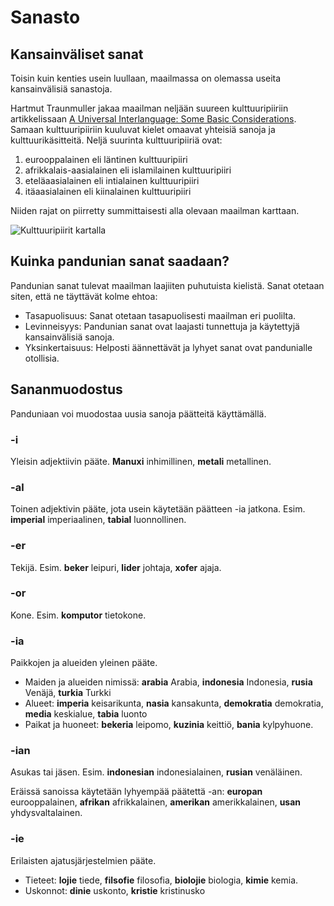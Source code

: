 Sanasto
=======

Kansainväliset sanat
--------------------

Toisin kuin kenties usein luullaan, maailmassa on olemassa useita kansainvälisiä sanastoja.

Hartmut Traunmuller jakaa maailman neljään suureen kulttuuripiiriin artikkelissaan [A Universal Interlanguage: Some Basic Considerations](http://www.ling.su.se/staff/hartmut/UIL.pdf). Samaan kulttuuripiiriin kuuluvat kielet omaavat yhteisiä sanoja ja kulttuurikäsitteitä. Neljä suurinta kulttuuripiiriä ovat:

1. eurooppalainen eli läntinen kulttuuripiiri
2. afrikkalais-aasialainen eli islamilainen kulttuuripiiri
3. eteläaasialainen eli intialainen kulttuuripiiri
4. itäaasialainen eli kiinalainen kulttuuripiiri

Niiden rajat on piirretty summittaisesti alla olevaan maailman karttaan.

![](http://www.pandunia.info/kuvat/linguisticspheres.gif "Kulttuuripiirit kartalla")


Kuinka pandunian sanat saadaan?
-------------------------------

Pandunian sanat tulevat maailman laajiiten puhutuista kielistä. Sanat otetaan siten, että ne täyttävät kolme ehtoa:

- Tasapuolisuus: Sanat otetaan tasapuolisesti maailman eri puolilta.
- Levinneisyys: Pandunian sanat ovat laajasti tunnettuja ja käytettyjä kansainvälisiä sanoja.
- Yksinkertaisuus: Helposti äännettävät ja lyhyet sanat ovat pandunialle otollisia.


Sananmuodostus
--------------

Panduniaan voi muodostaa uusia sanoja päätteitä käyttämällä.

### -i

Yleisin adjektiivin pääte. **Manuxi** inhimillinen, **metali** metallinen.

### -al

Toinen adjektivin pääte, jota usein käytetään päätteen -ia jatkona. Esim. **imperial** imperiaalinen, **tabial** luonnollinen.

### -er

Tekijä. Esim. **beker** leipuri, **lider** johtaja, **xofer** ajaja.

### -or

Kone. Esim. **komputor** tietokone.

### -ia

Paikkojen ja alueiden yleinen pääte.

- Maiden ja alueiden nimissä: **arabia** Arabia, **indonesia** Indonesia, **rusia** Venäjä, **turkia** Turkki
- Alueet: **imperia** keisarikunta, **nasia** kansakunta, **demokratia** demokratia, **media** keskialue, **tabia** luonto
- Paikat ja huoneet: **bekeria** leipomo, **kuzinia** keittiö, **bania** kylpyhuone.

### -ian

Asukas tai jäsen. Esim. **indonesian** indonesialainen, **rusian** venäläinen.

Eräissä sanoissa käytetään lyhyempää päätettä -an: **europan** eurooppalainen, **afrikan** afrikkalainen, **amerikan** amerikkalainen, **usan** yhdysvaltalainen.

### -ie

Erilaisten ajatusjärjestelmien pääte.

- Tieteet: **lojie** tiede, **filsofie** filosofia, **biolojie** biologia, **kimie** kemia.
- Uskonnot: **dinie** uskonto, **kristie** kristinusko


